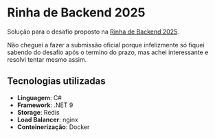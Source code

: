 # Rinha de Backend 2025

Solução para o desafio proposto na [Rinha de Backend 2025](https://github.com/zanfranceschi/rinha-de-backend-2025).

Não cheguei a fazer a submissão oficial porque infelizmente só fiquei sabendo do desafio após o termino do prazo, mas achei interessante e resolvi tentar mesmo assim.

## Tecnologias utilizadas
- **Linguagem**: C#
- **Framework**: .NET 9
- **Storage**: Redis
- **Load Balancer**: nginx
- **Conteinerização**: Docker